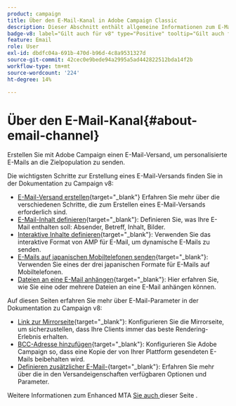 ```yaml
---
product: campaign
title: Über den E-Mail-Kanal in Adobe Campaign Classic
description: Dieser Abschnitt enthält allgemeine Informationen zum E-Mail-Kanal in Adobe Campaign
badge-v8: label="Gilt auch für v8" type="Positive" tooltip="Gilt auch für Campaign v8"
feature: Email
role: User
exl-id: dbdfc04a-691b-470d-b96d-4c8a9531327d
source-git-commit: 42cec0e9bede94a2995a5ad442822512bda14f2b
workflow-type: tm+mt
source-wordcount: '224'
ht-degree: 14%

---
```


# Über den E-Mail-Kanal{#about-email-channel}

Erstellen Sie mit Adobe Campaign einen E-Mail-Versand, um personalisierte E-Mails an die Zielpopulation zu senden.

Die wichtigsten Schritte zur Erstellung eines E-Mail-Versands finden Sie in der Dokumentation zu Campaign v8:

* [E-Mail-Versand erstellen](https://experienceleague.adobe.com/docs/campaign/campaign-v8/send/emails/email.html){target="_blank"} Erfahren Sie mehr über die verschiedenen Schritte, die zum Erstellen eines E-Mail-Versands erforderlich sind.
* [E-Mail-Inhalt definieren](https://experienceleague.adobe.com/docs/campaign/campaign-v8/send/emails/defining-the-email-content.html){target="_blank"}: Definieren Sie, was Ihre E-Mail enthalten soll: Absender, Betreff, Inhalt, Bilder.
* [Interaktive Inhalte definieren](https://experienceleague.adobe.com/docs/campaign/campaign-v8/send/emails/defining-interactive-content.html){target="_blank"}: Verwenden Sie das interaktive Format von AMP für E-Mail, um dynamische E-Mails zu senden.
* [E-Mails auf japanischen Mobiltelefonen senden](https://experienceleague.adobe.com/docs/campaign/campaign-v8/send/emails/sending-emails-on-japanese-mobiles.html){target="_blank"}: Verwenden Sie eines der drei japanischen Formate für E-Mails auf Mobiltelefonen.
* [Dateien an eine E-Mail anhängen](https://experienceleague.adobe.com/docs/campaign/campaign-v8/send/emails/attaching-files.html){target="_blank"}: Hier erfahren Sie, wie Sie eine oder mehrere Dateien an eine E-Mail anhängen können.

Auf diesen Seiten erfahren Sie mehr über E-Mail-Parameter in der Dokumentation zu Campaign v8:

* [Link zur Mirrorseite](https://experienceleague.adobe.com/docs/campaign/campaign-v8/send/emails/mirror-page.html){target="_blank"}: Konfigurieren Sie die Mirrorseite, um sicherzustellen, dass Ihre Clients immer das beste Rendering-Erlebnis erhalten.
* [BCC-Adresse hinzufügen](https://experienceleague.adobe.com/docs/campaign/campaign-v8/send/emails/email-bcc.html?lang=de){target="_blank"}: Konfigurieren Sie Adobe Campaign so, dass eine Kopie der von Ihrer Plattform gesendeten E-Mails beibehalten wird.
* [Definieren zusätzlicher E-Mail-](https://experienceleague.adobe.com/docs/campaign/campaign-v8/send/emails/email-parameters.html){target="_blank"}: Erfahren Sie mehr über die in den Versandeigenschaften verfügbaren Optionen und Parameter.

Weitere Informationen zum Enhanced MTA [ Sie auch ](sending-with-enhanced-mta.md) dieser Seite .


<!--
Adobe Campaign lets you mass deliver personalized electronic messages to a target population.

Before starting sending emails:

* Make sure recipient profiles contain at least an email address.
* Learn more about the Adobe Campaign [Delivery best practices](delivery-best-practices.md).
* Read out these sections to learn more about Deliverability: [Deliverability management in Campaign](about-deliverability.md) and [Deliverability best practices guide](https://experienceleague.adobe.com/docs/deliverability-learn/deliverability-best-practice-guide/introduction.html).

The key steps to send an email are as follows:

* [Create an email delivery](creating-an-email-delivery.md)
* [Define the target population](steps-defining-the-target-population.md)
* [Define the email content](defining-the-email-content.md)
* [Send the email](sending-messages.md)
* [Monitor the delivery](about-delivery-monitoring.md)

The sections below provide information that is specific to the email channel. For global information on how to create a delivery, refer to [this section](steps-about-delivery-creation-steps.md).
-->